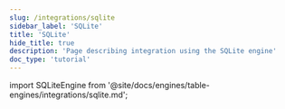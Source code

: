 ```yaml
---
slug: /integrations/sqlite
sidebar_label: 'SQLite'
title: 'SQLite'
hide_title: true
description: 'Page describing integration using the SQLite engine'
doc_type: 'tutorial'
---
```


import SQLiteEngine from '@site/docs/engines/table-engines/integrations/sqlite.md';

<SQLiteEngine/>
